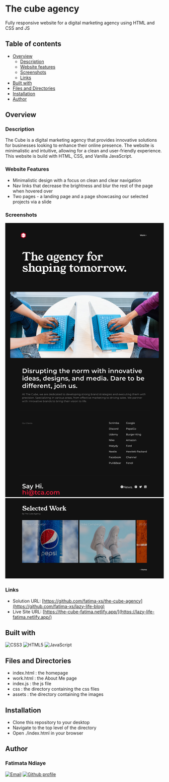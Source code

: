 # The cube agency

Fully responsive website for a digital marketing agency using HTML and CSS and JS

## Table of contents

- [Overview](#overview)
  - [Description](#description)
  - [Website features](#website-features)
  - [Screenshots](#screenshots)
  - [Links](#links)
- [Built with](#built-with)
- [Files and Directories](#files-and-directories)
- [Installation](#installation)
- [Author](#author)

## Overview

### Description

The Cube is a digital marketing agency that provides innovative solutions for businesses looking to enhance their online presence. The website is minimalistic and intuitive, allowing for a clean and user-friendly experience. This website is build with HTML, CSS, and Vanilla JavaScript.

### Website Features

- Minimalistic design with a focus on clean and clear navigation
- Nav links that decrease the brightness and blur the rest of the page when hovered over
- Two pages - a landing page and a page showcasing our selected projects via a slide

### Screenshots

![Homepage](./assets/screenshots/homepage.png)
![Our work page](./assets/screenshots/work.png)

### Links

- Solution URL: [https://github.com/fatima-xs/the-cube-agency](https://github.com/fatima-xs/lazy-life-blog)
- Live Site URL: [https://the-cube-fatima.netlify.app/](https://lazy-life-fatima.netlify.app/)

## Built with

![CSS3](https://img.shields.io/badge/css3-%231572B6.svg?style=flat&logo=css3&logoColor=white)
![HTML5](https://img.shields.io/badge/html5-%23E34F26.svg?style=flat&logo=html5&logoColor=white)
![JavaScript](https://img.shields.io/badge/javascript-%23323330.svg?style=flat&logo=javascript&logoColor=%23F7DF1E)

## Files and Directories

- index.html : the homepage
- work.html : the About Me page
- index.js : the js file
- css : the directory containing the css files
- assets : the directory containing the images

## Installation

- Clone this repository to your desktop
- Navigate to the top level of the directory
- Open ./index.html in your browser

## Author

### Fatimata Ndiaye

[![Email](https://img.shields.io/badge/-Gmail-c14438?style=flat&logo=Gmail&logoColor=white)](mailto:fatimanndiaye@gmail.com)
[![Github profile](https://img.shields.io/badge/-Github-343a40?style=flat&logo=github&logoColor=white)](https://github.com/fatima-xs)
